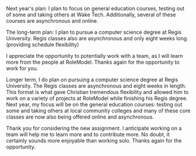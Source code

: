 

Next year's plan:
I plan to focus on general education courses, testing out of some and taking others at Wake Tech. Additionally, several of these courses are asynchronous and online.

The long-term plan: 
I plan to pursue a computer science degree at Regis University. Regis classes also are asynchronous and only eight weeks long. (providing schedule flexibility)

I appreciate the opportunity to potentially work with a team, as I will learn more from the people at RoleModel. Thanks again for the opportunity to work for you.

Longer term, I do plan on pursuing a computer science degree at Regis University. The Regis classes are asynchronous and eight weeks in length.  This format is what gave Christian tremendous flexibility and allowed him to work on a variety of projects at RoleModel while finishing his Regis degree.  Next year, my focus will be on the general education courses: testing out some and taking others at local community colleges and many of these core classes are now also being offered online and asynchronous.

Thank you for considering the new assignment.  I anticipate working on a team will help me to learn more and to contribute more.  No doubt, it certainly sounds more enjoyable than working solo. Thanks again for the opportunity.
